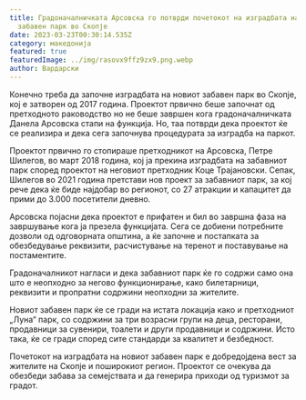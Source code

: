 ```yaml
---
title: Градоначалничката Арсовска го потврди почетокот на изградбата на новиот
  забавен парк во Скопје
date: 2023-03-23T00:30:14.535Z
category: македонија
featured: true
featuredImage: ../img/rasovx9ffz9zx9.png.webp
author: Вардарски
---
```


Конечно треба да започне изградбата на новиот забавен парк во Скопје, кој е затворен од 2017 година. Проектот првично беше започнат од претходното раководство но не беше завршен кога градоначалничката Данела Арсовска стапи на функција. Но, таа потврди дека проектот ќе се реализира и дека сега започнува процедурата за изградба на паркот.

Проектот првично го стопираше претходникот на Арсовска, Петре Шилегов, во март 2018 година, кој ја прекина изградбата на забавниот парк според проектот на неговиот претходник Коце Трајановски. Сепак, Шилегов во 2021 година претстави нов проект за забавниот парк, за кој рече дека ќе биде најдобар во регионот, со 27 атракции и капацитет да прими до 3.000 посетители дневно.

Арсовска појасни дека проектот е прифатен и бил во завршна фаза на завршување кога ја презела функцијата. Сега се добиени потребните дозволи од одговорната општина, а ќе започне и постапката за обезбедување реквизити, расчистување на теренот и поставување на постаментите.

Градоначалникот нагласи и дека забавниот парк ќе го содржи само она што е неопходно за негово функционирање, како билетарници, реквизити и пропратни содржини неопходни за жителите.

Новиот забавен парк ќе се гради на истата локација како и претходниот „Луна“ парк, со содржини за три возрасни групи на деца, ресторани, продавници за сувенири, тоалети и други продавници и содржини. Исто така, ќе се гради според сите стандарди за квалитет и безбедност.

Почетокот на изградбата на новиот забавен парк е добредојдена вест за жителите на Скопје и поширокиот регион. Проектот се очекува да обезбеди забава за семејствата и да генерира приходи од туризмот за градот.
